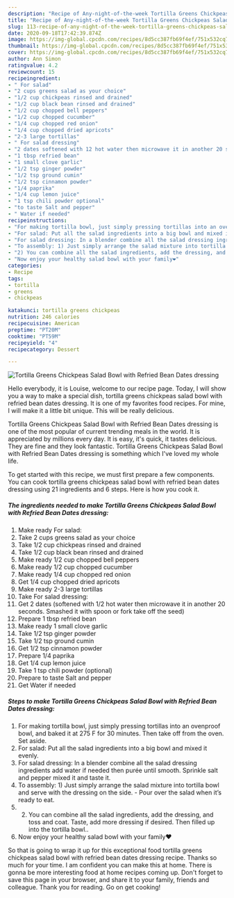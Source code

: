 ```yaml
---
description: "Recipe of Any-night-of-the-week Tortilla Greens Chickpeas Salad Bowl with Refried Bean Dates dressing"
title: "Recipe of Any-night-of-the-week Tortilla Greens Chickpeas Salad Bowl with Refried Bean Dates dressing"
slug: 113-recipe-of-any-night-of-the-week-tortilla-greens-chickpeas-salad-bowl-with-refried-bean-dates-dressing
date: 2020-09-18T17:42:39.874Z
image: https://img-global.cpcdn.com/recipes/8d5cc387fb69f4ef/751x532cq70/tortilla-greens-chickpeas-salad-bowl-with-refried-bean-dates-dressing-recipe-main-photo.jpg
thumbnail: https://img-global.cpcdn.com/recipes/8d5cc387fb69f4ef/751x532cq70/tortilla-greens-chickpeas-salad-bowl-with-refried-bean-dates-dressing-recipe-main-photo.jpg
cover: https://img-global.cpcdn.com/recipes/8d5cc387fb69f4ef/751x532cq70/tortilla-greens-chickpeas-salad-bowl-with-refried-bean-dates-dressing-recipe-main-photo.jpg
author: Ann Simon
ratingvalue: 4.2
reviewcount: 15
recipeingredient:
- " For salad"
- "2 cups greens salad as your choice"
- "1/2 cup chickpeas rinsed and drained"
- "1/2 cup black bean rinsed and drained"
- "1/2 cup chopped bell peppers"
- "1/2 cup chopped cucumber"
- "1/4 cup chopped red onion"
- "1/4 cup chopped dried apricots"
- "2-3 large tortillas"
- " For salad dressing"
- "2 dates softened with 12 hot water then microwave it in another 20 seconds Smashed it with spoon or fork take off the seed"
- "1 tbsp refried bean"
- "1 small clove garlic"
- "1/2 tsp ginger powder"
- "1/2 tsp ground cumin"
- "1/2 tsp cinnamon powder"
- "1/4 paprika"
- "1/4 cup lemon juice"
- "1 tsp chili powder optional"
- "to taste Salt and pepper"
- " Water if needed"
recipeinstructions:
- "For making tortilla bowl, just simply pressing tortillas into an ovenproof bowl, and baked it at 275 F for 30 minutes. Then take off from the oven. Set aside."
- "For salad: Put all the salad ingredients into a big bowl and mixed it evenly."
- "For salad dressing: In a blender combine all the salad dressing ingredients add water if needed then purée until smooth. Sprinkle salt and pepper mixed it and taste it."
- "To assembly: 1) Just simply arrange the salad mixture into tortilla bowl and serve with the dressing on the side.  Pour over the salad when it’s ready to eat."
- "2) You can combine all the salad ingredients, add the dressing, and toss and coat. Taste, add more dressing if desired. Then filled up into the tortilla bowl.."
- "Now enjoy your healthy salad bowl with your family❤️"
categories:
- Recipe
tags:
- tortilla
- greens
- chickpeas

katakunci: tortilla greens chickpeas 
nutrition: 246 calories
recipecuisine: American
preptime: "PT20M"
cooktime: "PT59M"
recipeyield: "4"
recipecategory: Dessert

---
```



![Tortilla Greens Chickpeas Salad Bowl with Refried Bean Dates dressing](https://img-global.cpcdn.com/recipes/8d5cc387fb69f4ef/751x532cq70/tortilla-greens-chickpeas-salad-bowl-with-refried-bean-dates-dressing-recipe-main-photo.jpg)

Hello everybody, it is Louise, welcome to our recipe page. Today, I will show you a way to make a special dish, tortilla greens chickpeas salad bowl with refried bean dates dressing. It is one of my favorites food recipes. For mine, I will make it a little bit unique. This will be really delicious.

Tortilla Greens Chickpeas Salad Bowl with Refried Bean Dates dressing is one of the most popular of current trending meals in the world. It is appreciated by millions every day. It is easy, it's quick, it tastes delicious. They are fine and they look fantastic. Tortilla Greens Chickpeas Salad Bowl with Refried Bean Dates dressing is something which I've loved my whole life.




To get started with this recipe, we must first prepare a few components. You can cook tortilla greens chickpeas salad bowl with refried bean dates dressing using 21 ingredients and 6 steps. Here is how you cook it.

<!--inarticleads1-->

##### The ingredients needed to make Tortilla Greens Chickpeas Salad Bowl with Refried Bean Dates dressing:

1. Make ready  For salad:
1. Take 2 cups greens salad as your choice
1. Take 1/2 cup chickpeas rinsed and drained
1. Take 1/2 cup black bean rinsed and drained
1. Make ready 1/2 cup chopped bell peppers
1. Make ready 1/2 cup chopped cucumber
1. Make ready 1/4 cup chopped red onion
1. Get 1/4 cup chopped dried apricots
1. Make ready 2-3 large tortillas
1. Take  For salad dressing:
1. Get 2 dates (softened with 1/2 hot water then microwave it in another 20 seconds. Smashed it with spoon or fork take off the seed)
1. Prepare 1 tbsp refried bean
1. Make ready 1 small clove garlic
1. Take 1/2 tsp ginger powder
1. Take 1/2 tsp ground cumin
1. Get 1/2 tsp cinnamon powder
1. Prepare 1/4 paprika
1. Get 1/4 cup lemon juice
1. Take 1 tsp chili powder (optional)
1. Prepare to taste Salt and pepper
1. Get  Water if needed




<!--inarticleads2-->

##### Steps to make Tortilla Greens Chickpeas Salad Bowl with Refried Bean Dates dressing:

1. For making tortilla bowl, just simply pressing tortillas into an ovenproof bowl, and baked it at 275 F for 30 minutes. Then take off from the oven. Set aside.
1. For salad: Put all the salad ingredients into a big bowl and mixed it evenly.
1. For salad dressing: In a blender combine all the salad dressing ingredients add water if needed then purée until smooth. Sprinkle salt and pepper mixed it and taste it.
1. To assembly: 1) Just simply arrange the salad mixture into tortilla bowl and serve with the dressing on the side.  - Pour over the salad when it’s ready to eat.
1. 2) You can combine all the salad ingredients, add the dressing, and toss and coat. Taste, add more dressing if desired. Then filled up into the tortilla bowl..
1. Now enjoy your healthy salad bowl with your family❤️




So that is going to wrap it up for this exceptional food tortilla greens chickpeas salad bowl with refried bean dates dressing recipe. Thanks so much for your time. I am confident you can make this at home. There is gonna be more interesting food at home recipes coming up. Don't forget to save this page in your browser, and share it to your family, friends and colleague. Thank you for reading. Go on get cooking!
